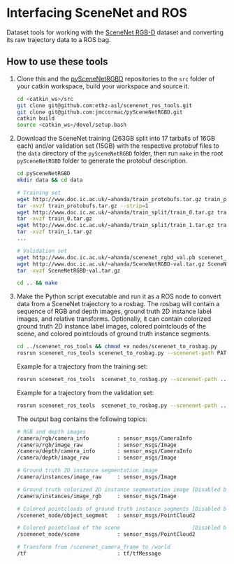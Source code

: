 # Interfacing SceneNet and ROS
Dataset tools for working with the [SceneNet RGB-D](https://robotvault.bitbucket.io/scenenet-rgbd.html) dataset and converting its raw trajectory data to a ROS bag.

## How to use these tools
1. Clone this and the [pySceneNetRGBD](https://github.com/jmccormac/pySceneNetRGBD) repositories to the `src` folder of your catkin workspace, build your workspace and source it.

    ```bash
    cd <catkin_ws>/src
    git clone git@github.com:ethz-asl/scenenet_ros_tools.git
    git clone git@github.com:jmccormac/pySceneNetRGBD.git
    catkin build
    source <catkin_ws>/devel/setup.bash
    ```

2. Download the SceneNet training (263GB split into 17 tarballs of 16GB each) and/or validation set (15GB) with the respective protobuf files to the `data` directory of the `pySceneNetRGBD` folder, then run `make` in the root `pySceneNetRGBD` folder to generate the protobuf description.

    ```bash
    cd pySceneNetRGBD
    mkdir data && cd data

    # Training set
    wget http://www.doc.ic.ac.uk/~ahanda/train_protobufs.tar.gz train_protobufs.tar.gz
    tar -xvzf train_protobufs.tar.gz --strip=1
    wget http://www.doc.ic.ac.uk/~ahanda/train_split/train_0.tar.gz train_0.tar.gz
    tar -xvzf train_0.tar.gz
    wget http://www.doc.ic.ac.uk/~ahanda/train_split/train_1.tar.gz train_1.tar.gz
    tar -xvzf train_1.tar.gz
    ...

    # Validation set
    wget http://www.doc.ic.ac.uk/~ahanda/scenenet_rgbd_val.pb scenenet_rgbd_val.pb
    wget http://www.doc.ic.ac.uk/~ahanda/SceneNetRGBD-val.tar.gz SceneNetRGBD-val.tar.gz
    tar -xvzf SceneNetRGBD-val.tar.gz

    cd .. && make
    ```

3. Make the Python script executable and run it as a ROS node to convert data from a SceneNet trajectory to a rosbag. The rosbag will contain a sequence of RGB and depth images, ground truth 2D instance label images, and relative transforms. Optionally, it can contain colorized ground truth 2D instance label images, colored pointclouds of the scene, and colored pointclouds of ground truth instance segments.

    ```bash
    cd ../scenenet_ros_tools && chmod +x nodes/scenenet_to_rosbag.py
    rosrun scenenet_ros_tools scenenet_to_rosbag.py --scenenet-path PATH/TO/pySceneNetRGBD --dataset-type DATASET_TYPE --trajectory INDEX  [--train-set-split N] [--limit NUM] [--output-bag NAME]
    ```
    Example for a trajectory from the training set:
    ```bash
    rosrun scenenet_ros_tools  scenenet_to_rosbag.py --scenenet-path ../pySceneNetRGBD/ --dataset-type train --train-set-split 0 --trajectory 1  --output-bag scenenet_train_0_traj_1.bag
    ```
    Example for a trajectory from the validation set:
    ```bash
    rosrun scenenet_ros_tools  scenenet_to_rosbag.py --scenenet-path ../pySceneNetRGBD/ --dataset-type val --trajectory 1 --output-bag scenenet_val_traj_1.bag
    ```
    The output bag contains the following topics:
    ```bash
    # RGB and depth images
    /camera/rgb/camera_info         : sensor_msgs/CameraInfo
    /camera/rgb/image_raw           : sensor_msgs/Image
    /camera/depth/camera_info       : sensor_msgs/CameraInfo
    /camera/depth/image_raw         : sensor_msgs/Image        

    # Ground truth 2D instance segmentation image
    /camera/instances/image_raw     : sensor_msgs/Image

    # Ground truth colorized 2D instance segmentation image [Disabled by default]
    /camera/instances/image_rgb     : sensor_msgs/Image

    # Colored pointclouds of ground truth instance segments [Disabled by default]
    /scenenet_node/object_segment   : sensor_msgs/PointCloud2

    # Colored pointcloud of the scene                       [Disabled by default]
    /scenenet_node/scene            : sensor_msgs/PointCloud2

    # Transform from /scenenet_camera_frame to /world
    /tf                             : tf/tfMessage
    ```
